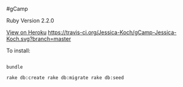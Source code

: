 #gCamp

Ruby Version 2.2.0

[View on Heroku](https://guarded-everglades-5530.herokuapp.com/)
https://travis-ci.org/Jessica-Koch/gCamp-Jessica-Koch.svg?branch=master

To install:

```

bundle

rake db:create rake db:migrate rake db:seed


